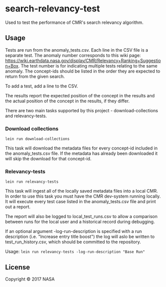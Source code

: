 # search-relevancy-test

Used to test the performance of CMR's search relevancy algorithm.

## Usage

Tests are run from the anomaly_tests.csv. Each line in the CSV file is a separate test. The anomaly number corresponds to this wiki page: https://wiki.earthdata.nasa.gov/display/CMR/Relevancy+Ranking+Suggestion+Box. The test number is for indicating multiple tests relating to the same anomaly. The concept-ids should be listed in the order they are expected to return from the given search.

To add a test, add a line to the CSV.

The results report the expected position of the concept in the results and the actual position of the concept in the results, if they differ.

There are two main tasks supported by this project - download-collections and relevancy-tests.

### Download collections

`lein run download-collections`

This task will download the metadata files for every concept-id included in the anomaly_tests.csv file. If the metadata has already been downloaded it will skip the download for that concept-id.

### Relevancy-tests

`lein run relevancy-tests`

This task will ingest all of the locally saved metadata files into a local CMR. In order to use this task you must have the CMR dev-system running locally. It will execute every test case listed in the anomaly_tests.csv file and print out a report.

The report will also be logged to local_test_runs.csv to allow a comparison between runs for the local user and a historical record during debugging.

If an optional argument -log-run-description is specified with a run description (i.e. "Increase entry title boost") the log will aslo be written to test_run_history.csv, which should be committed to the repository.

Usage: `lein run relevancy-tests -log-run-description "Base Run"`

## License

Copyright © 2017 NASA
